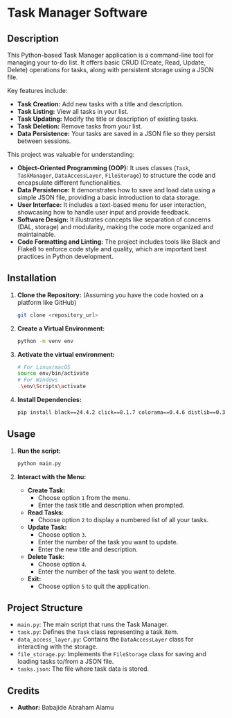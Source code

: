 # Task Manager Software

## Description

This Python-based Task Manager application is a command-line tool for managing your to-do list. It offers basic CRUD (Create, Read, Update, Delete) operations for tasks, along with persistent storage using a JSON file.

Key features include:

* **Task Creation:** Add new tasks with a title and description.
* **Task Listing:** View all tasks in your list.
* **Task Updating:** Modify the title or description of existing tasks.
* **Task Deletion:** Remove tasks from your list.
* **Data Persistence:** Your tasks are saved in a JSON file so they persist between sessions.

This project was valuable for understanding:

* **Object-Oriented Programming (OOP):** It uses classes (`Task`, `TaskManager`, `DataAccessLayer`, `FileStorage`) to structure the code and encapsulate different functionalities.
* **Data Persistence:** It demonstrates how to save and load data using a simple JSON file, providing a basic introduction to data storage.
* **User Interface:** It includes a text-based menu for user interaction, showcasing how to handle user input and provide feedback.
* **Software Design:** It illustrates concepts like separation of concerns (DAL, storage) and modularity, making the code more organized and maintainable.
* **Code Formatting and Linting:** The project includes tools like Black and Flake8 to enforce code style and quality, which are important best practices in Python development.


## Installation

1. **Clone the Repository:** (Assuming you have the code hosted on a platform like GitHub)
   ```bash
   git clone <repository_url>
   ```
2. **Create a Virtual Environment:**
   ```bash
   python -m venv env
   ```
3. **Activate the virtual environment:**
   ```bash
   # For Linux/macOS
   source env/bin/activate
   # For Windows
   .\env\Scripts\activate
   ```
4. **Install Dependencies:**
   ```bash
   pip install black==24.4.2 click==8.1.7 colorama==0.4.6 distlib==0.3.8 filelock==3.14.0 flake8==7.0.0 mccabe==0.7.0 mypy-extensions==1.0.0 packaging==24.0 pathspec==0.12.1 platformdirs==4.2.2 pycodestyle==2.11.1 pyflakes==3.2.0 virtualenv==20.26.2
   ```
   

## Usage

1. **Run the script:** 
   ```bash
   python main.py
   ```

2. **Interact with the Menu:**
    * **Create Task:**
        * Choose option `1` from the menu.
        * Enter the task title and description when prompted.
    * **Read Tasks:**
        * Choose option `2` to display a numbered list of all your tasks.
    * **Update Task:**
        * Choose option `3`.
        * Enter the number of the task you want to update.
        * Enter the new title and description.
    * **Delete Task:**
        * Choose option `4`.
        * Enter the number of the task you want to delete.
    * **Exit:**
        * Choose option `5` to quit the application.


## Project Structure

* `main.py`: The main script that runs the Task Manager.
* `task.py`: Defines the `Task` class representing a task item.
* `data_access_layer.py`: Contains the `DataAccessLayer` class for interacting with the storage.
* `file_storage.py`:  Implements the `FileStorage` class for saving and loading tasks to/from a JSON file.
* `tasks.json`: The file where task data is stored.

## Credits

* **Author:** Babajide Abraham Alamu
